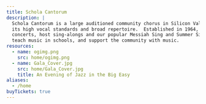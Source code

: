 ```yaml
---
title: Schola Cantorum
description: |
  Schola Cantorum is a large auditioned community chorus in Silicon Valley, known for
  its high vocal standards and broad repertoire.  Established in 1964, we give
  concerts, host sing-alongs and our popular Messiah Sing and Summer Sings, help
  teach music in schools, and support the community with music.
resources:
  - name: ogimg.png
    src: home/ogimg.png
  - name: Gala_Cover.jpg
    src: home/Gala_Cover.jpg
    title: An Evening of Jazz in the Big Easy
aliases:
  - /home
buyTickets: true
---
```

